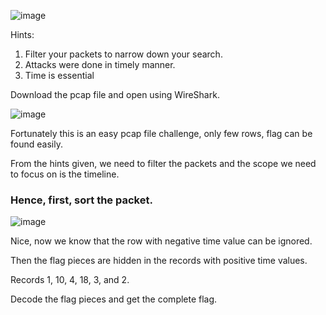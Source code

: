![image](https://github.com/user-attachments/assets/9ccc277b-a460-49a2-abaa-770591d8fe70)

Hints:
1. Filter your packets to narrow down your search.
2. Attacks were done in timely manner.
3. Time is essential

Download the pcap file and open using WireShark.

![image](https://github.com/user-attachments/assets/fa1f15ae-a5e8-4914-9d9f-fc3af01f3c52)

Fortunately this is an easy pcap file challenge, only few rows, flag can be found easily.

From the hints given, we need to filter the packets and the scope we need to focus on is the timeline.

### Hence, first, sort the packet.

![image](https://github.com/user-attachments/assets/bcbe3e2d-065d-4a93-8ed6-6cc59de5a7eb)

Nice, now we know that the row with negative time value can be ignored.

Then the flag pieces are hidden in the records with positive time values.

Records 1, 10, 4, 18, 3, and 2.

Decode the flag pieces and get the complete flag.
